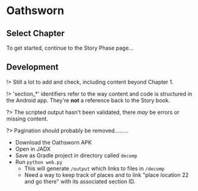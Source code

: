 # Oathsworn

## Select Chapter

To get started, continue to the Story Phase page...

## Development

!> Still a lot to add and check, including content beyond Chapter 1.

!>  'section_*' identifiers refer to the way content and code is structured in the Android app. They're **not** a reference back to the Story book.

?> The scripted output hasn't been validated, there *may* be errors or missing content.

?> Pagination should probably be removed.........

- Download the Oathsworn APK
- Open in JADX
- Save as Gradle project in directory called `decomp`
- Run `python web.py`
  - This will generate `/output` which links to files in `/decomp`
  - Need a way to keep track of places and to link "place location 22 and go there" with its associated section ID.